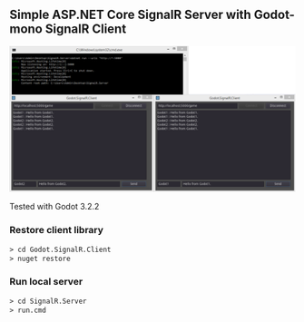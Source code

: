 ## Simple ASP.NET Core SignalR Server with Godot-mono SignalR Client

![Alt text](/screenshot.png?raw=true "screenshot")

Tested with Godot 3.2.2

### Restore client library
```
> cd Godot.SignalR.Client
> nuget restore
```

### Run local server
```
> cd SignalR.Server
> run.cmd
```